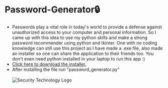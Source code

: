 # Password-Generator🔒
* Passwords play a vital role in today's world to provide a defense against unauthorized access to your computer and personal information. So I came up with this idea to use my python skills and make a strong password recommender using python and tkinter. One with no coding knowledge can still use this project as I have made a .exe file, also made an installer so one can share the application to their friends too. You don't even need python installed in your laptop to run this app :)
* [Click here to download the installer.](https://drive.google.com/file/d/13KpvhqCY9sXyHdeZX6OhP-EI_CMwZ_ve/view?usp=sharing)
* After installing the file run "password_generator.py"</br></br>
![Security Technology Logo](https://user-images.githubusercontent.com/62899452/139555949-6b219e7e-e747-4d6f-8bcd-3c67f25b98a5.gif)

